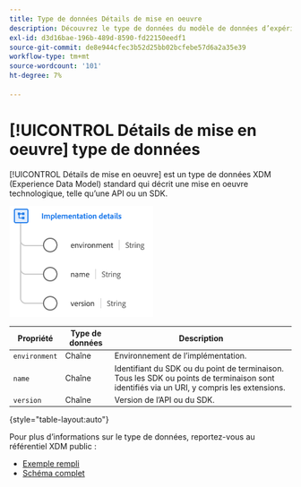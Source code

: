 ```yaml
---
title: Type de données Détails de mise en oeuvre
description: Découvrez le type de données du modèle de données d’expérience (XDM) relatif aux détails de mise en oeuvre.
exl-id: d3d16bae-196b-489d-8590-fd22150eedf1
source-git-commit: de8e944cfec3b52d25bb02bcfebe57d6a2a35e39
workflow-type: tm+mt
source-wordcount: '101'
ht-degree: 7%

---
```


# [!UICONTROL Détails de mise en oeuvre] type de données

[!UICONTROL Détails de mise en oeuvre] est un type de données XDM (Experience Data Model) standard qui décrit une mise en oeuvre technologique, telle qu’une API ou un SDK.

![Structure du type de données](../images/data-types/implementation-details.png)

| Propriété | Type de données | Description |
| --- | --- | --- |
| `environment` | Chaîne | Environnement de l’implémentation. |
| `name` | Chaîne | Identifiant du SDK ou du point de terminaison. Tous les SDK ou points de terminaison sont identifiés via un URI, y compris les extensions. |
| `version` | Chaîne | Version de l’API ou du SDK. |

{style="table-layout:auto"}

Pour plus d’informations sur le type de données, reportez-vous au référentiel XDM public :

* [Exemple rempli](https://github.com/adobe/xdm/blob/master/components/datatypes/industry-verticals/implementationdetails.example.1.json)
* [Schéma complet](https://github.com/adobe/xdm/blob/master/components/datatypes/industry-verticals/implementationdetails.schema.json)
